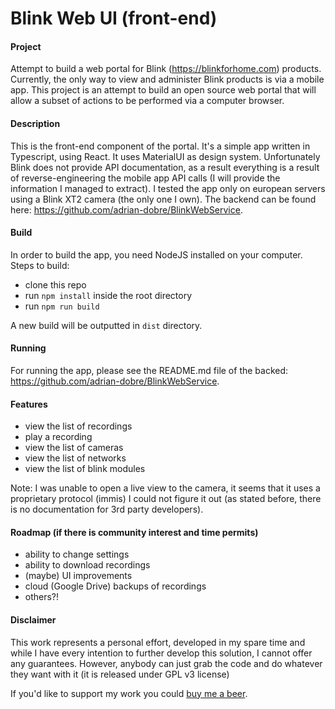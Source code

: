 # Blink Web UI (front-end)

#### Project
Attempt to build a web portal for Blink (https://blinkforhome.com) products. Currently, the only way to view and 
administer Blink products is via a mobile app. This project is an attempt to build an open source web portal that will 
allow a subset of actions to be performed via a computer browser.

#### Description
This is the front-end component of the portal. It's a simple app written in Typescript, using React. It uses MaterialUI
as design system. Unfortunately Blink does not provide API documentation, as a result everything is a result of 
reverse-engineering the mobile app API calls (I will provide the information I managed to extract). I tested the app
only on european servers using a Blink XT2 camera (the only one I own).
The backend can be found here: https://github.com/adrian-dobre/BlinkWebService.

#### Build
In order to build the app, you need NodeJS installed on your computer. Steps to build:
- clone this repo
- run `npm install` inside the root directory
- run `npm run build`

A new build will be outputted in `dist` directory.

#### Running
For running the app, please see the README.md file of the backed: https://github.com/adrian-dobre/BlinkWebService.

#### Features
- view the list of recordings
- play a recording
- view the list of cameras
- view the list of networks
- view the list of blink modules

Note: I was unable to open a live view to the camera, it seems that it uses a proprietary protocol (immis) I could
not figure it out (as stated before, there is no documentation for 3rd party developers).

#### Roadmap (if there is community interest and time permits)
- ability to change settings
- ability to download recordings
- (maybe) UI improvements
- cloud (Google Drive) backups of recordings
- others?!


#### Disclaimer
This work represents a personal effort, developed in my spare time and while I have every intention to further develop
this solution, I cannot offer any guarantees. However, anybody can just grab the code and do whatever they want with it
(it is released under GPL v3 license)

If you'd like to support my work you could [buy me a beer](https://www.paypal.com/cgi-bin/webscr?cmd=_s-xclick&hosted_button_id=E6MU9855FNXYL&source=url).